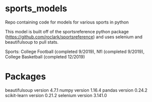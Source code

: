 # sports_models
Repo containing code for models for various sports in python

This model is built off of the sportsreference python package (https://github.com/roclark/sportsreference) and uses selenium and beautifulsoup to pull stats.

Sports:
College Football (completed 9/2019),
Nfl (completed 9/2019),
College Basketball (completed 12/2019)

Packages
============
beautifulsoup version 4.7.1
numpy version 1.16.4
pandas version 0.24.2
scikit-learn version 0.21.2
selenium version 3.141.0

